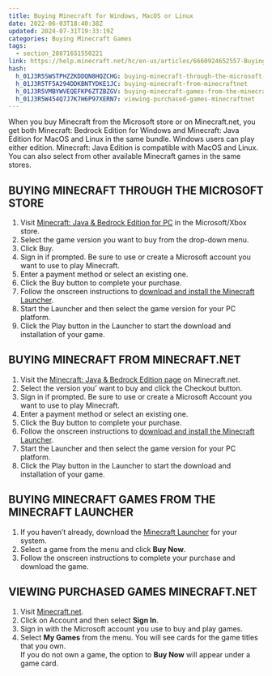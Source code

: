 ```yaml
---
title: Buying Minecraft for Windows, MacOS or Linux
date: 2022-06-03T18:40:38Z
updated: 2024-07-31T19:33:19Z
categories: Buying Minecraft Games
tags:
  - section_28871651550221
link: https://help.minecraft.net/hc/en-us/articles/6660924652557-Buying-Minecraft-for-Windows-MacOS-or-Linux
hash:
  h_01J3R5SWSTPHZZKDDQN8HQZCHG: buying-minecraft-through-the-microsoft-store
  h_01J3R5TF5A294DDKBNTYDKE1JC: buying-minecraft-from-minecraftnet
  h_01J3R5VMBYWVEQEFKP6ZTZBZGV: buying-minecraft-games-from-the-minecraft-launcher
  h_01J3R5W454Q7J7K7H6P97XERN7: viewing-purchased-games-minecraftnet
---
```


When you buy Minecraft from the Microsoft store or on Minecraft.net, you get both Minecraft: Bedrock Edition for Windows and Minecraft: Java Edition for MacOS and Linux in the same bundle. Windows users can play either edition. Minecraft: Java Edition is compatible with MacOS and Linux. You can also select from other available Minecraft games in the same stores.

## BUYING MINECRAFT THROUGH THE MICROSOFT STORE

1.  Visit [Minecraft: Java & Bedrock Edition for PC](https://www.xbox.com/en-US/games/store/minecraft-java-bedrock-edition-for-pc/9NXP44L49SHJ/0010/9R83ZGNQV391) in the Microsoft/Xbox store.
2.  Select the game version you want to buy from the drop-down menu.
3.  Click Buy.
4.  Sign in if prompted. Be sure to use or create a Microsoft account you want to use to play Minecraft.
5.  Enter a payment method or select an existing one.
6.  Click the Buy button to complete your purchase.
7.  Follow the onscreen instructions to [download and install the Minecraft Launcher](../Minecraft-Launcher-Support/How-to-Download-and-Install-the-Minecraft-Launcher.md).
8.  Start the Launcher and then select the game version for your PC platform.
9.  Click the Play button in the Launcher to start the download and installation of your game. 

## BUYING MINECRAFT FROM MINECRAFT.NET

1.  Visit the [Minecraft: Java & Bedrock Edition page](https://www.minecraft.net/en-us/store/minecraft-deluxe-collection-pc) on Minecraft.net.
2.  Select the version you’ want to buy and click the Checkout button.
3.  Sign in if prompted. Be sure to use or create a Microsoft Account you want to use to play Minecraft.
4.  Enter a payment method or select an existing one.
5.  Click the Buy button to complete your purchase.
6.  Follow the onscreen instructions to [download and install the Minecraft Launcher](../Minecraft-Launcher-Support/How-to-Download-and-Install-the-Minecraft-Launcher.md).
7.  Start the Launcher and then select the game version for your PC platform.
8.  Click the Play button in the Launcher to start the download and installation of your game. 

## BUYING MINECRAFT GAMES FROM THE MINECRAFT LAUNCHER

1.  If you haven’t already, download the [Minecraft Launcher](https://www.minecraft.net/en-us/download) for your system.
2.  Select a game from the menu and click **Buy Now**.
3.  Follow the onscreen instructions to complete your purchase and download the game.

## VIEWING PURCHASED GAMES MINECRAFT.NET

1.  Visit [Minecraft.net](https://www.minecraft.net/).
2.  Click on Account and then select **Sign In**.
3.  Sign in with the Microsoft account you use to buy and play games.
4.  Select **My Games** from the menu. You will see cards for the game titles that you own.  
    If you do not own a game, the option to **Buy Now** will appear under a game card.
